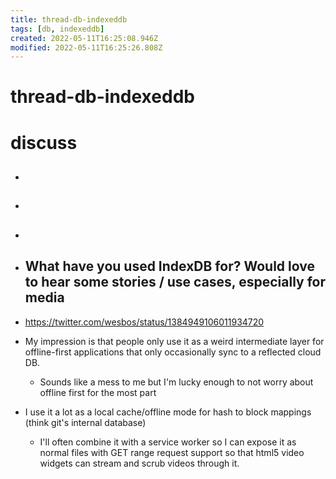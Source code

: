 ```yaml
---
title: thread-db-indexeddb
tags: [db, indexeddb]
created: 2022-05-11T16:25:08.946Z
modified: 2022-05-11T16:25:26.808Z
---
```


# thread-db-indexeddb


# discuss

- ## 

- ## 

- ## 

- ## What have you used IndexDB for? Would love to hear some stories / use cases, especially for media
- https://twitter.com/wesbos/status/1384949106011934720
- My impression is that people only use it as a weird intermediate layer for offline-first applications that only occasionally sync to a reflected cloud DB. 
  - Sounds like a mess to me but I'm lucky enough to not worry about offline first for the most part
- I use it a lot as a local cache/offline mode for hash to block mappings (think git's internal database)
  - I'll often combine it with a service worker so I can expose it as normal files with GET range request support so that html5 video widgets can stream and scrub videos through it.
